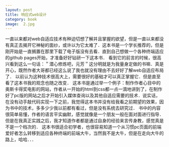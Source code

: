 ```yaml
---
layout: post
title: 响应式web设计
category: book
image:  2.jpg
---
```


一直以来都对web自适应技术有种迫切想了解并且掌握的欲望，但是一直以来都没有真正去揭开它神秘的面纱，或许以为它太难了．这本书是一个学长推荐的，但是刚开始是一直搁置在那里下载了电子版没有去看．直到自己想做一个各种终端适应的github pages开始，才准备好好钻研一下这本书．
看到它的前言的时候，很高兴看到这么一句话：＂潜心修炼吧，元芳＂这分明就是为我量身定做的书嘛．真是开心，既然作者大哥都已经这么说了我也就没有理由不去好好了解web自适应布局了．
以前认为这种技术很高大上，需要很好的基础才可以真正掌握它．但是直至看了这本书我的观念也随之改变．
这本书是通过举一个例子：制作作者心目中的奥斯卡得奖电影的网站，作者从一开始的html到css都一点一滴地讲到了，在制作好了pc版的网站之后才开始引入媒体查询以及其他自适应需要的技术．说实话，在没有动手敲代码实现一下之前，我觉得这本书并没有给我看之前期望的效果，因为书中的技术，多多少少我以前都有看过，但是没有系统去研究过．
书中的内容很简单易懂，作者的语言平实幽默，感觉就像是一个朋友一般在面对面进行指导．但是在我真正实践之后，我才知道作者都是通过自身的经验来言传身教，感觉真是不是一个档次的．
这本书很适合初学者，也很容易知道一个从习惯pc页面的前端爱好者怎么转移到适应各种终端的前端大牛，当然我不是大牛，但是在走向大牛的路上，哈哈．．．